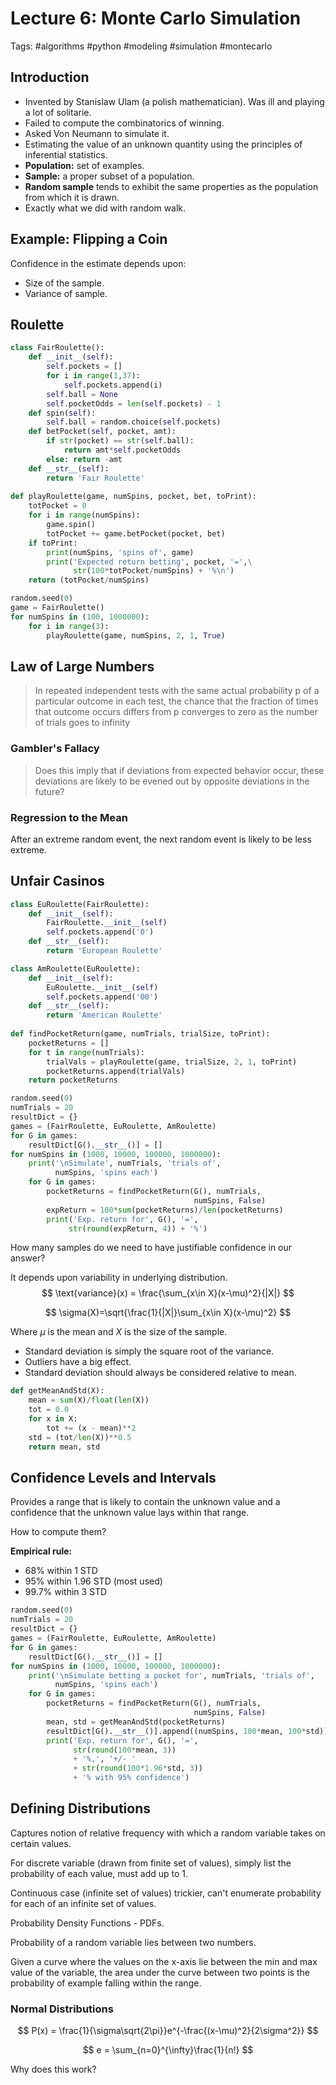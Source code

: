 # Lecture 6: Monte Carlo Simulation

Tags: #algorithms #python #modeling #simulation #montecarlo

## Introduction

- Invented by Stanislaw Ulam (a polish mathematician). Was ill and playing a lot of solitarie.
- Failed to compute the combinatorics of winning.
- Asked Von Neumann to simulate it.
- Estimating the value of an unknown quantity using the principles of inferential statistics.
- **Population:** set of examples.
- **Sample:** a proper subset of a population.
- **Random sample** tends to exhibit the same properties as the population from which it is drawn.
- Exactly what we did with random walk.

## Example: Flipping a Coin

Confidence in the estimate depends upon:

- Size of the sample.
- Variance of sample.

## Roulette

```python
class FairRoulette():
    def __init__(self):
        self.pockets = []
        for i in range(1,37):
            self.pockets.append(i)
        self.ball = None
        self.pocketOdds = len(self.pockets) - 1
    def spin(self):
        self.ball = random.choice(self.pockets)
    def betPocket(self, pocket, amt):
        if str(pocket) == str(self.ball):
            return amt*self.pocketOdds
        else: return -amt
    def __str__(self):
        return 'Fair Roulette'
      
def playRoulette(game, numSpins, pocket, bet, toPrint):
    totPocket = 0
    for i in range(numSpins):
        game.spin()
        totPocket += game.betPocket(pocket, bet)
    if toPrint:
        print(numSpins, 'spins of', game)
        print('Expected return betting', pocket, '=',\
              str(100*totPocket/numSpins) + '%\n')
    return (totPocket/numSpins)

random.seed(0)
game = FairRoulette()
for numSpins in (100, 1000000):
    for i in range(3):
        playRoulette(game, numSpins, 2, 1, True)  
```

## Law of Large Numbers

> In repeated independent tests with the same actual probability p of a particular outcome in each test, the chance that the fraction of times that outcome occurs differs from p converges to zero as the number of trials goes to infinity 

### Gambler's Fallacy

> Does this imply that if deviations from expected behavior occur, these deviations are likely to be evened out by opposite deviations in the future?

### Regression to the Mean

After an extreme random event, the next random event is likely to be less extreme.

## Unfair Casinos

```python
class EuRoulette(FairRoulette):
    def __init__(self):
        FairRoulette.__init__(self)
        self.pockets.append('0')
    def __str__(self):
        return 'European Roulette'

class AmRoulette(EuRoulette):
    def __init__(self):
        EuRoulette.__init__(self)
        self.pockets.append('00')
    def __str__(self):
        return 'American Roulette'
        
def findPocketReturn(game, numTrials, trialSize, toPrint):
    pocketReturns = []
    for t in range(numTrials):
        trialVals = playRoulette(game, trialSize, 2, 1, toPrint)
        pocketReturns.append(trialVals)
    return pocketReturns

random.seed(0)
numTrials = 20
resultDict = {}
games = (FairRoulette, EuRoulette, AmRoulette)
for G in games:
    resultDict[G().__str__()] = []
for numSpins in (1000, 10000, 100000, 1000000):
    print('\nSimulate', numTrials, 'trials of',
          numSpins, 'spins each')
    for G in games:
        pocketReturns = findPocketReturn(G(), numTrials,
                                         numSpins, False)
        expReturn = 100*sum(pocketReturns)/len(pocketReturns)
        print('Exp. return for', G(), '=',
             str(round(expReturn, 4)) + '%')
```

How many samples do we need to have justifiable confidence in our answer?

It depends upon variability in underlying distribution.
$$
\text{variance}(x) = \frac{\sum_{x\in X}(x-\mu)^2}{|X|}
$$

$$
\sigma(X)=\sqrt{\frac{1}{|X|}\sum_{x\in X}(x-\mu)^2}
$$

Where $\mu$ is the mean and $X$ is the size of the sample.

- Standard deviation is simply the square root of the variance.
- Outliers have a big effect.
- Standard deviation should always be considered relative to mean.

```python
def getMeanAndStd(X):
    mean = sum(X)/float(len(X))
    tot = 0.0
    for x in X:
        tot += (x - mean)**2
    std = (tot/len(X))**0.5
    return mean, std
```

## Confidence Levels and Intervals

Provides a range that is likely to contain the unknown value and a confidence that the unknown value lays within that range.

How to compute them?

**Empirical rule:**

- 68% within 1 STD
- 95% within 1.96 STD (most used)
- 99.7% within 3 STD

```python
random.seed(0)
numTrials = 20
resultDict = {}
games = (FairRoulette, EuRoulette, AmRoulette)
for G in games:
    resultDict[G().__str__()] = []
for numSpins in (1000, 10000, 100000, 1000000):
    print('\nSimulate betting a pocket for', numTrials, 'trials of',
          numSpins, 'spins each')
    for G in games:
        pocketReturns = findPocketReturn(G(), numTrials,
                                         numSpins, False)
        mean, std = getMeanAndStd(pocketReturns)
        resultDict[G().__str__()].append((numSpins, 100*mean, 100*std))
        print('Exp. return for', G(), '=',
              str(round(100*mean, 3))
              + '%,', '+/- '
              + str(round(100*1.96*std, 3))
              + '% with 95% confidence')
```

## Defining Distributions

Captures notion of relative frequency with which a random variable takes on certain values.

For discrete variable (drawn from finite set of values), simply list the probability of each value, must add up to 1.

Continuous case (infinite set of values) trickier, can't enumerate probability for each of an infinite set of values.

Probability Density Functions - PDFs.

Probability of a random variable lies between two numbers.

Given a curve where the values on the x-axis lie between the min and max value of the variable, the area under the curve between two points is the probability of example falling within the range.

### Normal Distributions

$$
P(x) = \frac{1}{\sigma\sqrt{2\pi}}e^{-\frac{(x-\mu)^2}{2\sigma^2}}
$$

$$
e = \sum_{n=0}^{\infty}\frac{1}{n!}
$$

Why does this work?